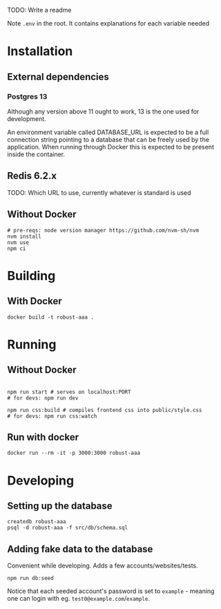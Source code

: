 TODO: Write a readme

Note `.env` in the root. It contains explanations for each variable needed

# Installation

## External dependencies

### Postgres 13
Although any version above 11 ought to work, 13 is the one used for development.

An environment variable called DATABASE_URL is expected to be a full connection string pointing to a database that can be freely used by the application. When running through Docker this is expected to be present inside the container.

## Redis 6.2.x
TODO: Which URL to use, currently whatever is standard is used

## Without Docker

```
# pre-reqs: node version manager https://github.com/nvm-sh/nvm
nvm install
nvm use
npm ci
```

# Building
## With Docker
```
docker build -t robust-aaa . 
```

# Running
## Without Docker
```

npm run start # serves on localhost:PORT
# for devs: npm run dev

npm run css:build # compiles frontend css into public/style.css
# for devs: npm run css:watch
```

## Run with docker
```
docker run --rm -it -p 3000:3000 robust-aaa 
```

# Developing
## Setting up the database

```
createdb robust-aaa
psql -d robust-aaa -f src/db/schema.sql
```

## Adding fake data to the database
Convenient while developing. Adds a few accounts/websites/tests.

```
npm run db:seed
```

Notice that each seeded account's password is set to `example` - meaning one can login with eg. `test0@example.com`/`example`.